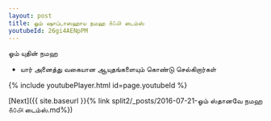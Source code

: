 ```yaml
---
layout: post
title: ஓம் ஷாப்டாஸஹாய நமஹ ௧௦௮ டைம்ஸ்
youtubeId: 26gi4AENpPM
---
```

 
 
 ஓம் யுதின் நமஹ  
 
 -  யார் அனைத்து வகையான ஆயுதங்களையும் கொண்டு செல்கிறார்கள் 
 
  
 
  
 
 
 
 
 
 


{% include youtubePlayer.html id=page.youtubeId %}
 
[Next]({{ site.baseurl }}{% link  split2/_posts/2016-07-21-ஓம் ஸ்தானவே நமஹ ௧௦௮ டைம்ஸ்.md%})
 
